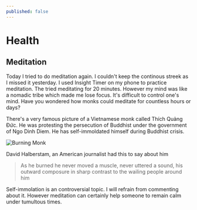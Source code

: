 ```yaml
---
published: false
---
```

# Health
## Meditation

Today I tried to do meditation again. I couldn't keep the continous streek as I missed it yesterday. I used Insight Timer on my phone to practice meditation. The tried meditating for 20 minutes. However my mind was like a nomadic tribe which made me lose focus. It's difficult to control one's mind. Have you wondered how monks could meditate for countless hours or days? 

There's a very famous picture of a Vietnamese monk called Thích Quảng Đức. He was protesting the persecution of Buddhist under the government of Ngo Dinh Diem. He has self-immoldated himself during Buddhist crisis. 

![Burning Monk](https://en.wikipedia.org/wiki/Buddhist_crisis#/media/File:Th%C3%ADch_Qu%E1%BA%A3ng_%C4%90%E1%BB%A9c_self-immolation.jpg)


David Halberstam, an American journalist had this to say about him 

> As he burned he never moved a muscle, never uttered a sound, his outward composure in sharp contrast to the wailing people around him

Self-immolation is an controversial topic. I will refrain from commenting about it. However meditation can certainly help someone to remain calm under tumultous times. 